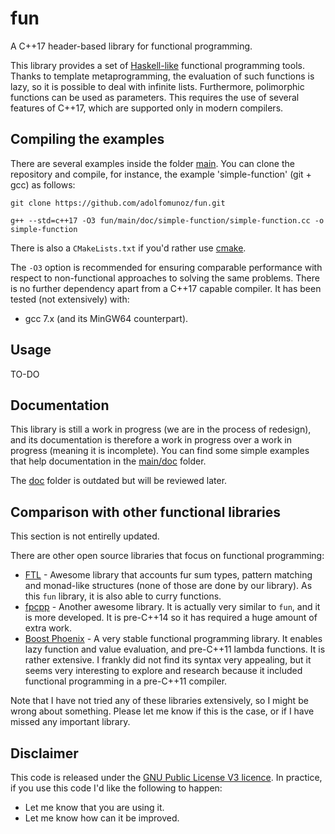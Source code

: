 # fun 
A C++17 header-based library for functional programming.

This library provides a set of [Haskell-like](http://www.haskell.org) functional programming tools. Thanks to template metaprogramming, the evaluation of such functions is lazy, so it is possible to deal with infinite lists. Furthermore, polimorphic functions can be used as parameters. This requires the use of several features of C++17, which are supported only in modern compilers.

## Compiling the examples
There are several examples inside the folder [main](main). You can clone the repository and compile, for instance, the example 'simple-function' (git + gcc) as follows:
```
git clone https://github.com/adolfomunoz/fun.git

g++ --std=c++17 -O3 fun/main/doc/simple-function/simple-function.cc -o simple-function
```

There is also a `CMakeLists.txt` if you'd rather use [cmake](https://cmake.org/).

The `-O3` option is recommended for ensuring comparable performance with respect to non-functional approaches to solving the same problems. There is no further dependency apart from a C++17 capable compiler. It has been tested (not extensively) with:
* gcc 7.x (and its MinGW64 counterpart).

## Usage

TO-DO

## Documentation
This library is still a work in progress (we are in the process of redesign), and its documentation is therefore a work in progress over a work in progress (meaning it is incomplete). You can find some simple examples that help documentation in the [main/doc](main/doc) folder.

The [doc](doc) folder is outdated but will be reviewed later.

## Comparison with other functional libraries

This section is not entirelly updated.

There are other open source libraries that focus on functional programming:
* [FTL](https://github.com/beark/ftl) - Awesome library that accounts fur sum types, pattern matching and monad-like structures (none of those are done by our library). As this `fun` library, it is also able to curry functions.
* [fpcpp](https://github.com/jdduke/fpcpp) - Another awesome library. It is actually very similar to `fun`, and it is more developed. It is pre-C++14 so it has required a huge amount of extra work.
* [Boost Phoenix](http://www.boost.org/doc/libs/1_58_0/libs/phoenix/doc/html/) - A very stable functional programming library. It enables lazy function and value evaluation, and pre-C++11 lambda functions. It is rather extensive. I frankly did not find its syntax very appealing, but it seems very interesting to explore and research because it included functional programming in a pre-C++11 compiler.

Note that I have not tried any of these libraries extensively, so I might be wrong about something. Please let me know if this is the case, or if I have missed any important library.

## Disclaimer
This code is released under the [GNU Public License V3 licence](http://www.gnu.org/licenses/gpl-3.0-standalone.html). In practice, if you use this code I'd like the following to happen:
* Let me know that you are using it.
* Let me know how can it be improved.
